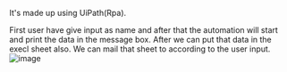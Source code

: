 It's made up using UiPath(Rpa).

First user have give input as name and after that the automation will start and print the data in the message box.
After we can put that data in the execl sheet also.
We can mail that sheet to according to the user input.
![image](https://user-images.githubusercontent.com/99210504/171479708-dae9ceae-a997-4dac-8212-900b9b04118b.png)

